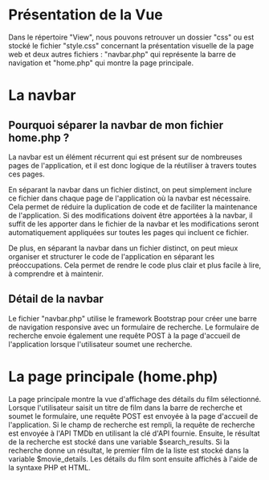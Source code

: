 # Présentation de la Vue

Dans le répertoire "View", nous pouvons retrouver un dossier "css" ou est stocké le fichier "style.css" concernant la présentation visuelle de la page web et deux autres fichiers : "navbar.php" qui représente la barre de navigation et "home.php" qui montre la page principale.

# La navbar 

## Pourquoi séparer la navbar de mon fichier home.php ?

La navbar est un élément récurrent qui est présent sur de nombreuses pages de l'application, et il est donc logique de la réutiliser à travers toutes ces pages.

En séparant la navbar dans un fichier distinct, on peut simplement inclure ce fichier dans chaque page de l'application où la navbar est nécessaire. Cela permet de réduire la duplication de code et de faciliter la maintenance de l'application. Si des modifications doivent être apportées à la navbar, il suffit de les apporter dans le fichier de la navbar et les modifications seront automatiquement appliquées sur toutes les pages qui incluent ce fichier.

De plus, en séparant la navbar dans un fichier distinct, on peut mieux organiser et structurer le code de l'application en séparant les préoccupations. Cela permet de rendre le code plus clair et plus facile à lire, à comprendre et à maintenir.

## Détail de la navbar

Le fichier "navbar.php" utilise le framework Bootstrap pour créer une barre de navigation responsive avec un formulaire de recherche. Le formulaire de recherche envoie également une requête POST à la page d'accueil de l'application lorsque l'utilisateur soumet une recherche.

# La page principale (home.php)

La page principale montre la vue d'affichage des détails du film sélectionné. Lorsque l'utilisateur saisit un titre de film dans la barre de recherche et soumet le formulaire, une requête POST est envoyée à la page d'accueil de l'application. 
Si le champ de recherche est rempli, la requête de recherche est envoyée à l'API TMDb en utilisant la clé d'API fournie. 
Ensuite, le résultat de la recherche est stocké dans une variable $search_results. Si la recherche donne un résultat, le premier film de la liste est stocké dans la variable $movie_details. 
Les détails du film sont ensuite affichés à l'aide de la syntaxe PHP et HTML.